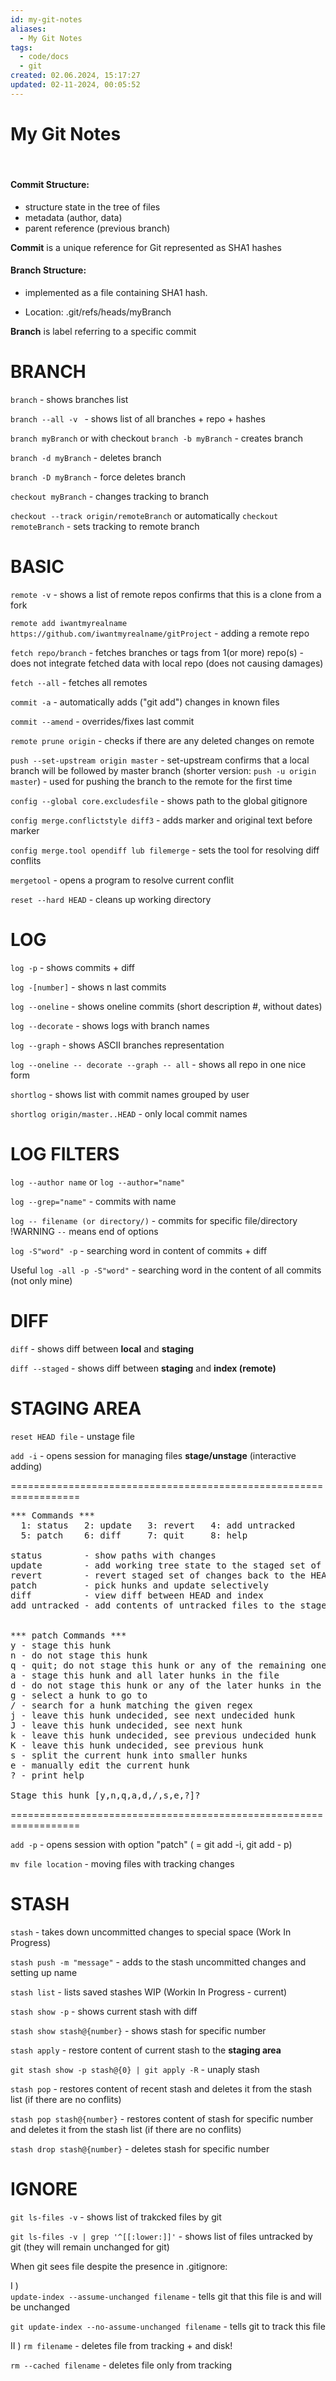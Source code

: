 ```yaml
---
id: my-git-notes
aliases:
  - My Git Notes
tags:
  - code/docs
  - git
created: 02.06.2024, 15:17:27
updated: 02-11-2024, 00:05:52
---
```


# My Git Notes
<br>

#### Commit Structure:
- structure state in the tree of files
- metadata (author, data)
- parent reference (previous branch)

**Commit** is a unique reference for Git represented as SHA1 hashes
#### Branch Structure:
- implemented as a file containing SHA1 hash.

- Location: .git/refs/heads/myBranch

**Branch** is label referring to a specific commit

# **BRANCH**

`branch` - shows branches list

`branch --all -v ` - shows list of all branches + repo + hashes

`branch myBranch`
    or with checkout
`branch -b myBranch` - creates branch

`branch -d myBranch` - deletes branch

`branch -D myBranch` - force deletes branch

`checkout myBranch` - changes tracking to branch

`checkout --track origin/remoteBranch`
    or automatically
`checkout remoteBranch` - sets tracking to remote branch


# **BASIC**

`remote -v` - shows a list of remote repos
            confirms that this is a clone from a fork

`remote add iwantmyrealname https://github.com/iwantmyrealname/gitProject`
    - adding a remote repo

`fetch repo/branch` - fetches branches or tags from 1(or more) repo(s)
    - does not integrate fetched data with local repo (does not causing damages)

`fetch --all` - fetches all remotes

`commit -a` - automatically adds ("git add") changes in known files

`commit --amend` - overrides/fixes last commit

`remote prune origin` - checks if there are any deleted changes on remote

`push --set-upstream origin master` - set-upstream confirms that a local branch will be followed by master branch
    (shorter version: `push -u origin master`)
    - used for pushing the branch to the remote for the first time

`config --global core.excludesfile` - shows path to the global gitignore

`config merge.conflictstyle diff3` - adds marker and original text before marker

`config merge.tool opendiff lub filemerge` - sets the tool for resolving diff conflits

`mergetool` - opens a program to resolve current conflit

`reset --hard HEAD` - cleans up working directory


# **LOG**

`log -p` - shows commits + diff

`log -[number]` - shows n last commits

`log --oneline` - shows oneline commits (short description #, without dates)

`log --decorate` - shows logs with branch names

`log --graph` - shows ASCII branches representation

`log --oneline -- decorate --graph -- all` - shows all repo in one nice form

`shortlog` - shows list with commit names grouped by user

`shortlog origin/master..HEAD` - only local commit names


# **LOG FILTERS**

`log --author name`
    or
`log --author="name"`

`log --grep="name"` - commits with name

`log -- filename (or directory/)` - commits for specific file/directory
    !WARNING `--` means end of options

`log -S"word" -p` - searching word in content of commits + diff

Useful
`log -all -p -S"word"` - searching word in the content of all commits (not only mine)


# **DIFF**

`diff` - shows diff between **local** and **staging**

`diff --staged` - shows diff between **staging** and **index (remote)**


# **STAGING AREA**

`reset HEAD file` - unstage file

`add -i` - opens session for managing files **stage/unstage** (interactive adding)

==================================================================
<pre>
*** Commands ***
  1: status	  2: update	  3: revert	  4: add untracked
  5: patch	  6: diff	  7: quit	  8: help

status        - show paths with changes 
update        - add working tree state to the staged set of changes             (adding to stage)
revert        - revert staged set of changes back to the HEAD version           (revert from stage
patch         - pick hunks and update selectively                               (pick some parts of files)
diff          - view diff between HEAD and index
add untracked - add contents of untracked files to the staged set of changes


*** patch Commands ***
y - stage this hunk
n - do not stage this hunk
q - quit; do not stage this hunk or any of the remaining ones
a - stage this hunk and all later hunks in the file
d - do not stage this hunk or any of the later hunks in the file
g - select a hunk to go to
/ - search for a hunk matching the given regex
j - leave this hunk undecided, see next undecided hunk
J - leave this hunk undecided, see next hunk
k - leave this hunk undecided, see previous undecided hunk
K - leave this hunk undecided, see previous hunk
s - split the current hunk into smaller hunks
e - manually edit the current hunk
? - print help

Stage this hunk [y,n,q,a,d,/,s,e,?]?
</pre>
==================================================================

`add -p` - opens session with option "patch" ( = git add -i, git add - p)

`mv file location` - moving files with tracking changes 


# **STASH**

`stash` - takes down uncommitted changes to special space (Work In Progress)

`stash push -m "message"` - adds to the stash uncommitted changes and setting up name 

`stash list` - lists saved stashes WIP (Workin In Progress - current)

`stash show -p` - shows current stash with diff

`stash show stash@{number}` - shows stash for specific number

`stash apply` - restore content of current stash to the **staging area**

`git stash show -p stash@{0} | git apply -R` - unaply stash

`stash pop` - restores content of recent stash and deletes it from the stash list (if there are no conflits)

`stash pop stash@{number}` - restores content of stash for specific number and deletes it from the stash list (if there are no conflits)

`stash drop stash@{number}` - deletes stash for specific number


# **IGNORE**

`git ls-files -v` - shows list of trakcked files by git

`git ls-files -v | grep '^[[:lower:]]'` - shows list of files untracked by git (they will remain unchanged for git)

When git sees file despite the presence in .gitignore:

I )  
` update-index --assume-unchanged filename ` - tells git that this file is and will be unchanged

`git update-index --no-assume-unchanged filename` - tells git to track this file

II )
 `rm filename` - deletes file from tracking + and disk!

`rm --cached filename` - deletes file only from tracking
